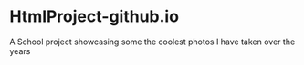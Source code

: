 # HtmlProject-github.io
A School project showcasing some the coolest photos I have taken over the years

